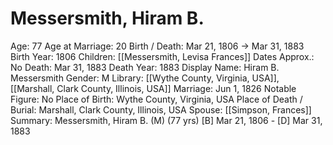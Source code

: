 # Messersmith, Hiram B.

Age: 77
Age at Marriage: 20
Birth / Death: Mar 21, 1806 → Mar 31, 1883
Birth Year: 1806
Children: [[Messersmith, Levisa Frances]]
Dates Approx.: No
Death: Mar 31, 1883
Death Year: 1883
Display Name: Hiram B. Messersmith
Gender: M
Library: [[Wythe County, Virginia, USA]], [[Marshall, Clark County, Illinois, USA]]
Marriage: Jun 1, 1826
Notable Figure: No
Place of Birth: Wythe County, Virginia, USA
Place of Death / Burial: Marshall, Clark County, Illinois, USA
Spouse: [[Simpson, Frances]]
Summary: Messersmith, Hiram B. (M) (77 yrs)
[B] Mar 21, 1806 - [D] Mar 31, 1883